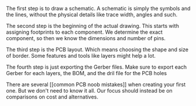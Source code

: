 
The first step is to draw a schematic.  A schematic is simply the symbols and the lines, without the physical details like trace width,  angles and such.  

The second step is the beginning of the actual drawing. This starts with assigning footprints to each component. We determine the exact component, so then we know the dimensions and number of pins. 

The third step is the PCB layout.  Which means choosing the shape and size of border. Some features and tools like layers might help a lot. 

The fourth step is just exporting the Gerber files.  Make sure to export each Gerber for each layers, the BOM, and the dril file for the PCB holes

There are several [[common PCB noob mistakes]] when creating your first one. But we don't need to know it all.  Our focus should instead be on comparisons on cost and alternatives. 